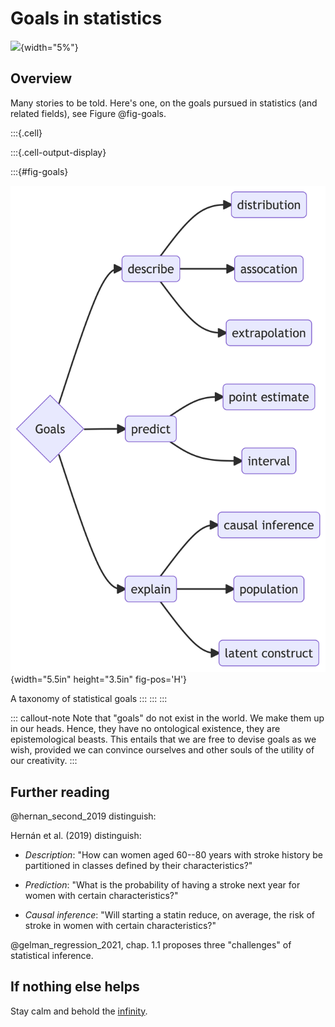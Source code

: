 # Goals in statistics

![](img/stern.png){width="5%"}

## Overview

Many stories to be told. Here's one, on the goals pursued in statistics (and related fields), see Figure @fig-goals.



:::{.cell}

:::{.cell-output-display}

:::{#fig-goals}

<p >

![](goals_files/figure-latex/mermaid-figure-1.png){width="5.5in" height="3.5in" fig-pos='H'}

</p>


A taxonomy of statistical goals
:::
:::
:::



::: callout-note
Note that "goals" do not exist in the world. We make them up in our heads. Hence, they have no ontological existence, they are epistemological beasts. This entails that we are free to devise goals as we wish, provided we can convince ourselves and other souls of the utility of our creativity.
:::

## Further reading

@hernan_second_2019 distinguish:

Hernán et al. (2019) distinguish:

-   *Description*: "How can women aged 60--80 years with stroke history be partitioned in classes defined by their characteristics?"

-   *Prediction*: "What is the probability of having a stroke next year for women with certain characteristics?"

-   *Causal inference*: "Will starting a statin reduce, on average, the risk of stroke in women with certain characteristics?"

@gelman_regression_2021, chap. 1.1 proposes three "challenges" of statistical inference.

## If nothing else helps

Stay calm and behold the [infinity](https://upload.wikimedia.org/wikipedia/commons/thumb/6/69/Spiral_of_black_and_white_squares_10_till_repetition_spiraling_in.gif/600px-Spiral_of_black_and_white_squares_10_till_repetition_spiraling_in.gif?20170912223608).



